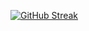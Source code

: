 <!-- ### Hi there 👋 -->
[![GitHub Streak](https://github-readme-streak-stats.herokuapp.com/?user=lunkle&theme=tokyonight)](https://git.io/streak-stats) 
<!--
**Lunkle/Lunkle** is a ✨ _special_ ✨ repository because its `README.md` (this file) appears on your GitHub profile.

Here are some ideas to get you started:

- 🔭 I’m currently working on ...
- 🌱 I’m currently learning ...
- 👯 I’m looking to collaborate on ...
- 🤔 I’m looking for help with ...
- 💬 Ask me about ...
- 📫 How to reach me: ...
- 😄 Pronouns: ...
- ⚡ Fun fact: ...
-->
